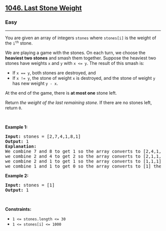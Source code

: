 <h2><a href="https://leetcode.com/problems/last-stone-weight/">1046. Last Stone Weight</a></h2><h3>Easy</h3><hr><div style="user-select: auto;"><p style="user-select: auto;">You are given an array of integers <code style="user-select: auto;">stones</code> where <code style="user-select: auto;">stones[i]</code> is the weight of the <code style="user-select: auto;">i<sup style="user-select: auto;">th</sup></code> stone.</p>

<p style="user-select: auto;">We are playing a game with the stones. On each turn, we choose the <strong style="user-select: auto;">heaviest two stones</strong> and smash them together. Suppose the heaviest two stones have weights <code style="user-select: auto;">x</code> and <code style="user-select: auto;">y</code> with <code style="user-select: auto;">x &lt;= y</code>. The result of this smash is:</p>

<ul style="user-select: auto;">
	<li style="user-select: auto;">If <code style="user-select: auto;">x == y</code>, both stones are destroyed, and</li>
	<li style="user-select: auto;">If <code style="user-select: auto;">x != y</code>, the stone of weight <code style="user-select: auto;">x</code> is destroyed, and the stone of weight <code style="user-select: auto;">y</code> has new weight <code style="user-select: auto;">y - x</code>.</li>
</ul>

<p style="user-select: auto;">At the end of the game, there is <strong style="user-select: auto;">at most one</strong> stone left.</p>

<p style="user-select: auto;">Return <em style="user-select: auto;">the weight of the last remaining stone</em>. If there are no stones left, return <code style="user-select: auto;">0</code>.</p>

<p style="user-select: auto;">&nbsp;</p>
<p style="user-select: auto;"><strong class="example" style="user-select: auto;">Example 1:</strong></p>

<pre style="user-select: auto;"><strong style="user-select: auto;">Input:</strong> stones = [2,7,4,1,8,1]
<strong style="user-select: auto;">Output:</strong> 1
<strong style="user-select: auto;">Explanation:</strong> 
We combine 7 and 8 to get 1 so the array converts to [2,4,1,1,1] then,
we combine 2 and 4 to get 2 so the array converts to [2,1,1,1] then,
we combine 2 and 1 to get 1 so the array converts to [1,1,1] then,
we combine 1 and 1 to get 0 so the array converts to [1] then that's the value of the last stone.
</pre>

<p style="user-select: auto;"><strong class="example" style="user-select: auto;">Example 2:</strong></p>

<pre style="user-select: auto;"><strong style="user-select: auto;">Input:</strong> stones = [1]
<strong style="user-select: auto;">Output:</strong> 1
</pre>

<p style="user-select: auto;">&nbsp;</p>
<p style="user-select: auto;"><strong style="user-select: auto;">Constraints:</strong></p>

<ul style="user-select: auto;">
	<li style="user-select: auto;"><code style="user-select: auto;">1 &lt;= stones.length &lt;= 30</code></li>
	<li style="user-select: auto;"><code style="user-select: auto;">1 &lt;= stones[i] &lt;= 1000</code></li>
</ul>
</div>